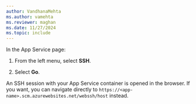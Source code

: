 ```yaml
---
author: VandhanaMehta
ms.author: vamehta
ms.reviewer: maghan
ms.date: 11/27/2024
ms.topic: include
---
```


In the App Service page:

1. From the left menu, select **SSH**.

1. Select **Go**.

An SSH session with your App Service container is opened in the browser. If you want, you can navigate directly to `https://<app-name>.scm.azurewebsites.net/webssh/host` instead.
